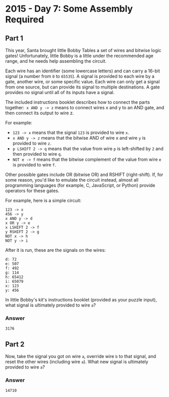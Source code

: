 # 2015 - Day 7: Some Assembly Required
## Part 1
This year, Santa brought little Bobby Tables a set of wires and bitwise logic gates! Unfortunately, little Bobby is a little under the recommended age range, and he needs help assembling the circuit.

Each wire has an identifier (some lowercase letters) and can carry a 16-bit signal (a number from `0` to `65535`). A signal is provided to each wire by a gate, another wire, or some specific value. Each wire can only get a signal from one source, but can provide its signal to multiple destinations. A gate provides no signal until all of its inputs have a signal.

The included instructions booklet describes how to connect the parts together:` x AND y -> z` means to connect wires x and y to an AND gate, and then connect its output to wire z.

For example:

- `123 -> x` means that the signal `123` is provided to wire `x`.
- `x AND y -> z` means that the bitwise AND of wire x and wire `y` is provided to wire `z`.
- `p LSHIFT 2 -> q` means that the value from wire `p` is left-shifted by `2` and then provided to wire `q`.
- `NOT e -> f` means that the bitwise complement of the value from wire `e` is provided to wire `f`.

Other possible gates include OR (bitwise OR) and RSHIFT (right-shift). If, for some reason, you'd like to emulate the circuit instead, almost all programming languages (for example, C, JavaScript, or Python) provide operators for these gates.

For example, here is a simple circuit:

```
123 -> x
456 -> y
x AND y -> d
x OR y -> e
x LSHIFT 2 -> f
y RSHIFT 2 -> g
NOT x -> h
NOT y -> i
```

After it is run, these are the signals on the wires:

```
d: 72
e: 507
f: 492
g: 114
h: 65412
i: 65079
x: 123
y: 456
```

In little Bobby's kit's instructions booklet (provided as your puzzle input), what signal is ultimately provided to wire `a`?

### Answer
`3176`

## Part 2
Now, take the signal you got on wire `a`, override wire `b` to that signal, and reset the other wires (including wire `a`). What new signal is ultimately provided to wire `a`?

### Answer
`14710`